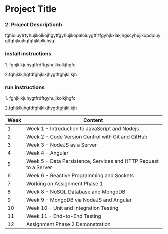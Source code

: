 <h1> Project Title</h1>
<h3>2. Project Descriptionh</h3>
<p>fghioiuytrtyhujikolkojhgytfgyhujikopaloiuygtfrtfgyhjkxlakjhgscyhujikopdoiuygtfghjkojhgfghjklplkjhyg</p>
<h3> install instructions</h3>
<p>1. fghjklkjuhygtfrdftgyhujikolkjhgfc</p>
<p>2.fghjklkjhgfdfghjklkjhygtftghjkl;kjh</p>
<h3> run instructions</h3>
<p>1. fghjklkjuhygtfrdftgyhujikolkjhgfc</p>
<p>2.fghjklkjhgfdfghjklkjhygtftghjkl;kjh</p>

Week | Content
------------ | -------------
1 | 	Week 1 - Introduction to JavaScript and Nodejs
2 | 	Week 2 - Code Version Control with Git and GitHub
3 | 	Week 3 - NodeJS as a Server
4 | Week 4 - Angular
5 | 	Week 5 - Data Persistence, Services and HTTP Request to a Server
6 | 	Week 6 - Reactive Programming and Sockets
7 | Working on Assignment Phase 1
8 | 	Week 8 - NoSQL Database and MongoDB
9 | 	Week 9 - MongoDB via NodeJS and Angular
10 | 	Week 10 - Unit and Integration Testing
11 | Week 11 - End-to-End Testing
12 | Assignment Phase 2 Demonstration
